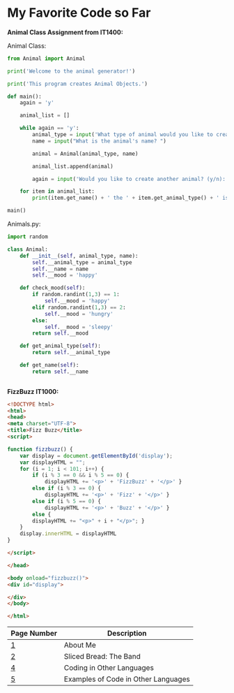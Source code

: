 # My Favorite Code so Far

**Animal Class Assignment from IT1400:**

Animal Class:
```python
from Animal import Animal

print('Welcome to the animal generator!')

print('This program creates Animal Objects.')

def main():
    again = 'y'

    animal_list = []

    while again == 'y':
        animal_type = input('What type of animal would you like to create? ')
        name = input("What is the animal's name? ")

        animal = Animal(animal_type, name)

        animal_list.append(animal)

        again = input('Would you like to create another animal? (y/n): ')

    for item in animal_list:
        print(item.get_name() + ' the ' + item.get_animal_type() + ' is ' + item.check_mood() + '.')

main()
```

Animals.py:
```python
import random

class Animal:
    def __init__(self, animal_type, name):
        self.__animal_type = animal_type
        self.__name = name
        self.__mood = 'happy'

    def check_mood(self):
        if random.randint(1,3) == 1:
            self.__mood = 'happy'
        elif random.randint(1,3) == 2:
            self.__mood = 'hungry'
        else:
            self.__mood = 'sleepy'
        return self.__mood

    def get_animal_type(self):
        return self.__animal_type

    def get_name(self):
        return self.__name
    
```
**FizzBuzz IT1000:**
```html
<!DOCTYPE html>
<html>
<head>
<meta charset="UTF-8">
<title>Fizz Buzz</title>
<script>

function fizzbuzz() {
	var display = document.getElementById('display');
	var displayHTML = "";
	for (i = 1; i < 101; i++) {
        if (i % 3 == 0 && i % 5 == 0) {
            displayHTML += '<p>' + 'FizzBuzz' + '</p>' }
        else if (i % 3 == 0) {
            displayHTML += '<p>' + 'Fizz' + '</p>' }
        else if (i % 5 == 0) {
            displayHTML += '<p>' + 'Buzz' + '</p>' }
        else {
		displayHTML += "<p>" + i + "</p>"; }
	}
	display.innerHTML = displayHTML
}

</script>

</head>

<body onload="fizzbuzz()">
<div id="display">

</div>
</body>

</html>
```

| Page Number                              | Description                         |
| ---                                      | ---                                 |
| [1](README.md)                           | About Me                            |
| [2](Band_Page.md)                         | Sliced Bread: The Band              |
| [4](Coding_in_Other_Languages.md)           | Coding in Other Languages           |
| [5](Examples_of_Coding_in_Other_Languages.md) | Examples of Code in Other Languages |
